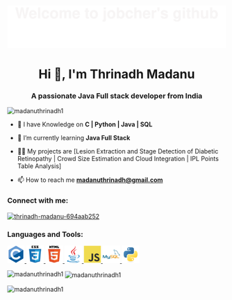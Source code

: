[![MasterHead](https://raw.githubusercontent.com/BEPb/BEPb/5c63fa170d1cbbb0b1974f05a3dbe6aca3f5b7f3/assets/Bottom_up.svg)](https://rishavchanda.io)
<h1 align="center">Hi 👋, I'm Thrinadh Madanu</h1>
<h3 align="center">A passionate Java Full stack developer from India</h3>

<p align="left"> <img src="https://komarev.com/ghpvc/?username=madanuthrinadh1&label=Profile%20views&color=0e75b6&style=flat" alt="madanuthrinadh1" /> </p>

- 🔭 I have Knowledge on **C | Python | Java | SQL**

- 🌱 I’m currently learning **Java Full Stack**

- 👨‍💻 My projects are [Lesion Extraction and Stage Detection of Diabetic Retinopathy | Crowd Size Estimation and Cloud Integration | IPL Points Table Analysis]

- 📫 How to reach me **madanuthrinadh@gmail.com**

<h3 align="left">Connect with me:</h3>
<p align="left">
<a href="https://linkedin.com/in/thrinadh-madanu-694aab252" target="blank"><img align="center" src="https://raw.githubusercontent.com/rahuldkjain/github-profile-readme-generator/master/src/images/icons/Social/linked-in-alt.svg" alt="thrinadh-madanu-694aab252" height="30" width="40" /></a>
</p>

<h3 align="left">Languages and Tools:</h3>
<p align="left"> <a href="https://www.cprogramming.com/" target="_blank" rel="noreferrer"> <img src="https://raw.githubusercontent.com/devicons/devicon/master/icons/c/c-original.svg" alt="c" width="40" height="40"/> </a> <a href="https://www.w3schools.com/css/" target="_blank" rel="noreferrer"> <img src="https://raw.githubusercontent.com/devicons/devicon/master/icons/css3/css3-original-wordmark.svg" alt="css3" width="40" height="40"/> </a> <a href="https://www.w3.org/html/" target="_blank" rel="noreferrer"> <img src="https://raw.githubusercontent.com/devicons/devicon/master/icons/html5/html5-original-wordmark.svg" alt="html5" width="40" height="40"/> </a> <a href="https://www.java.com" target="_blank" rel="noreferrer"> <img src="https://raw.githubusercontent.com/devicons/devicon/master/icons/java/java-original.svg" alt="java" width="40" height="40"/> </a> <a href="https://developer.mozilla.org/en-US/docs/Web/JavaScript" target="_blank" rel="noreferrer"> <img src="https://raw.githubusercontent.com/devicons/devicon/master/icons/javascript/javascript-original.svg" alt="javascript" width="40" height="40"/> </a> <a href="https://www.mysql.com/" target="_blank" rel="noreferrer"> <img src="https://raw.githubusercontent.com/devicons/devicon/master/icons/mysql/mysql-original-wordmark.svg" alt="mysql" width="40" height="40"/> </a> <a href="https://www.python.org" target="_blank" rel="noreferrer"> <img src="https://raw.githubusercontent.com/devicons/devicon/master/icons/python/python-original.svg" alt="python" width="40" height="40"/> </a> </p>

<p><img align="left" src="https://github-readme-stats.vercel.app/api/top-langs?username=madanuthrinadh1&show_icons=true&locale=en&layout=compact" alt="madanuthrinadh1" /></p>

<p>&nbsp;<img align="center" src="https://github-readme-stats.vercel.app/api?username=madanuthrinadh1&show_icons=true&locale=en" alt="madanuthrinadh1" /></p>

<p><img align="center" src="https://github-readme-streak-stats.herokuapp.com/?user=madanuthrinadh1&" alt="madanuthrinadh1" /></p>
